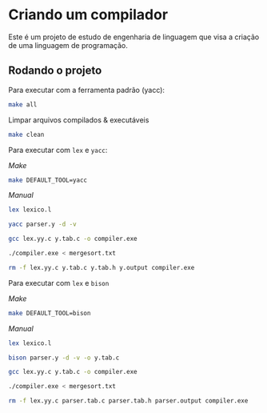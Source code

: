 # Criando um compilador
Este é um projeto de estudo de engenharia de linguagem que visa a criação de uma linguagem de programação.

## Rodando o projeto

Para executar com a ferramenta padrão (yacc):

```bash
make all
```

Limpar arquivos compilados & executáveis

```bash
make clean
```

Para executar com `lex` e `yacc`:

_Make_

```bash
make DEFAULT_TOOL=yacc
```

_Manual_

```bash
lex lexico.l
```

```bash
yacc parser.y -d -v 
```

```bash
gcc lex.yy.c y.tab.c -o compiler.exe
```

```bash
./compiler.exe < mergesort.txt
```

```bash
rm -f lex.yy.c y.tab.c y.tab.h y.output compiler.exe
```

Para executar com `lex` e `bison` 

_Make_

```bash
make DEFAULT_TOOL=bison
```

_Manual_

```bash
lex lexico.l
```

```bash
bison parser.y -d -v -o y.tab.c
```

```bash
gcc lex.yy.c y.tab.c -o compiler.exe
```

```bash
./compiler.exe < mergesort.txt
```

```bash
rm -f lex.yy.c parser.tab.c parser.tab.h parser.output compiler.exe
```
